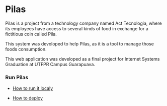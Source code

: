 # Pilas

Pilas is a project from a technology company named Act Tecnologia, where its employees have access to several kinds of food in exchange for a fictitious coin called Pila.

This system was devoloped to help Pilas, as it is a tool to manage those foods consumption.

This web application was developed as a final project for Internet Systems Graduation at UTFPR Campus Guarapuava.

### Run Pilas

- [How to run it localy](https://github.com/BeaFernandes/pilas/wiki/How-to-run-it-localy)

- [How to deploy](https://github.com/BeaFernandes/pilas/wiki/How-to-deploy)
